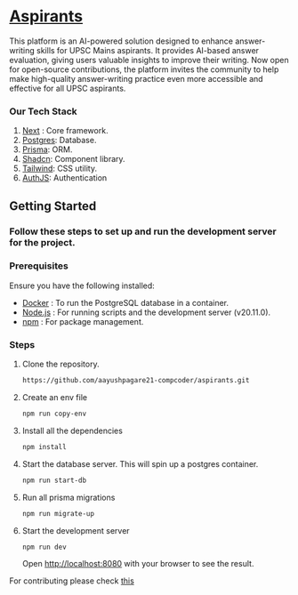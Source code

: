 # [Aspirants](https://aspirants-six.vercel.app)

This platform is an AI-powered solution designed to enhance answer-writing skills for UPSC Mains aspirants. It provides AI-based answer evaluation, giving users valuable insights to improve their writing. Now open for open-source contributions, the platform invites the community to help make high-quality answer-writing practice even more accessible and effective for all UPSC aspirants.

### Our Tech Stack

1. [Next](https://nextjs.org/) : Core framework.
2. [Postgres](https://www.postgresql.org/): Database.
3. [Prisma](https://www.prisma.io/): ORM.
4. [Shadcn](https://ui.shadcn.com/): Component library.
5. [Tailwind](https://tailwindcss.com/): CSS utility.
6. [AuthJS](https://authjs.dev/): Authentication

## Getting Started

### Follow these steps to set up and run the development server for the project.

### Prerequisites

Ensure you have the following installed:

- [Docker](https://www.docker.com) : To run the PostgreSQL database in a container.
- [Node.js](https://nodejs.org/en) : For running scripts and the development server (v20.11.0).
- [npm](https://www.npmjs.com/) : For package management.

### Steps

1. Clone the repository.
   ```bash
   https://github.com/aayushpagare21-compcoder/aspirants.git
   ```
2. Create an env file
   ```bash
   npm run copy-env
   ```
3. Install all the dependencies
   ```bash
   npm install
   ```
4. Start the database server. This will spin up a postgres container.
   ```bash
   npm run start-db
   ```
5. Run all prisma migrations
   ```bash
   npm run migrate-up
   ```
6. Start the development server
   ```
   npm run dev
   ```
   Open [http://localhost:8080](http://localhost:8080) with your browser to see the result.

For contributing please check [this](https://github.com/aayushpagare21-compcoder/aspirants/blob/main/CONTRIBUTING.md)

